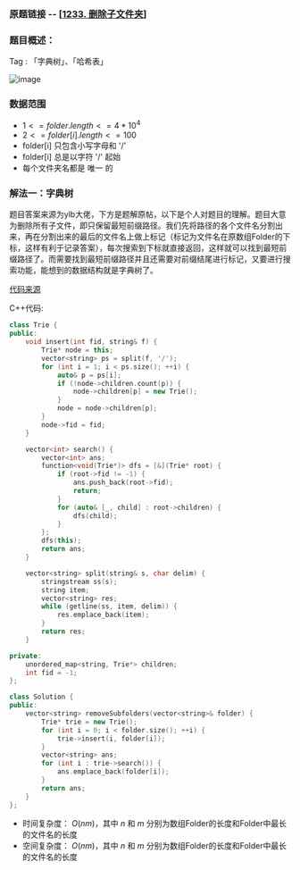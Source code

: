### 原题链接 -- [[1233. 删除子文件夹](https://leetcode.cn/problems/remove-sub-folders-from-the-filesystem/)]

### 题目概述：
Tag : 「字典树」、「哈希表」

![image](https://user-images.githubusercontent.com/99656524/217706277-02c3329b-209a-458c-95f2-8d4c2a558cff.png)

### 数据范围
* $1 <= folder.length <= 4 * 10^4$
* $2 <= folder[i].length <= 100$
* folder[i] 只包含小写字母和 '/'
* folder[i] 总是以字符 '/' 起始
* 每个文件夹名都是 唯一 的

### 解法一：字典树
题目答案来源为ylb大佬，下方是题解原帖，以下是个人对题目的理解。题目大意为删除所有子文件，即只保留最短前缀路径。我们先将路径的各个文件名分割出来，再在分割出来的最后的文件名上做上标记（标记为文件名在原数组Folder的下标，这样有利于记录答案），每次搜索到下标就直接返回，这样就可以找到最短前缀路径了。而需要找到最短前缀路径并且还需要对前缀结尾进行标记，又要进行搜索功能，能想到的数据结构就是字典树了。

[代码来源](https://leetcode.cn/problems/remove-sub-folders-from-the-filesystem/solution/python3javacgo-yi-ti-shuang-jie-pai-xu-z-dha2/)

C++代码:
```cpp
class Trie {
public:
    void insert(int fid, string& f) {
        Trie* node = this;
        vector<string> ps = split(f, '/');
        for (int i = 1; i < ps.size(); ++i) {
            auto& p = ps[i];
            if (!node->children.count(p)) {
                node->children[p] = new Trie();
            }
            node = node->children[p];
        }
        node->fid = fid;
    }

    vector<int> search() {
        vector<int> ans;
        function<void(Trie*)> dfs = [&](Trie* root) {
            if (root->fid != -1) {
                ans.push_back(root->fid);
                return;
            }
            for (auto& [_, child] : root->children) {
                dfs(child);
            }
        };
        dfs(this);
        return ans;
    }

    vector<string> split(string& s, char delim) {
        stringstream ss(s);
        string item;
        vector<string> res;
        while (getline(ss, item, delim)) {
            res.emplace_back(item);
        }
        return res;
    }

private:
    unordered_map<string, Trie*> children;
    int fid = -1;
};

class Solution {
public:
    vector<string> removeSubfolders(vector<string>& folder) {
        Trie* trie = new Trie();
        for (int i = 0; i < folder.size(); ++i) {
            trie->insert(i, folder[i]);
        }
        vector<string> ans;
        for (int i : trie->search()) {
            ans.emplace_back(folder[i]);
        }
        return ans;
    }
};
```
* 时间复杂度： $O(nm)$，其中 $n$ 和 $m$ 分别为数组Folder的长度和Folder中最长的文件名的长度
* 空间复杂度： $O(nm)$，其中 $n$ 和 $m$ 分别为数组Folder的长度和Folder中最长的文件名的长度

